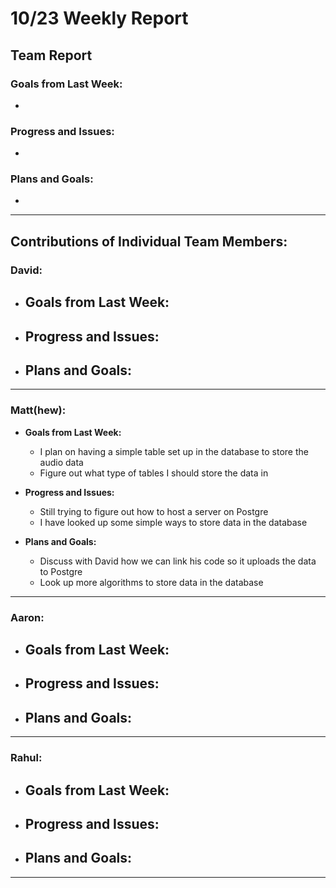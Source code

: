 # 10/23 Weekly Report

## Team Report

### Goals from Last Week:
- 

### Progress and Issues:
- 

### Plans and Goals:
- 
  

---

## Contributions of Individual Team Members:

### David:
  - **Goals from Last Week:**
    - 
  
  - **Progress and Issues:**
    - 
  
  - **Plans and Goals:**
    - 

---

### Matt(hew):
  - **Goals from Last Week:**
    - I plan on having a simple table set up in the database to store the audio data
    - Figure out what type of tables I should store the data in
  
  - **Progress and Issues:** 
    - Still trying to figure out how to host a server on Postgre
    - I have looked up some simple ways to store data in the database
  
  - **Plans and Goals:**
    - Discuss with David how we can link his code so it uploads the data to Postgre
    - Look up more algorithms to store data in the database
---

### Aaron:
  - **Goals from Last Week:** 
    - 
  
  - **Progress and Issues:** 
    - 
  
  - **Plans and Goals:**
    - 

---

### Rahul:
  - **Goals from Last Week:** 
    - 

  - **Progress and Issues:** 
    - 

  - **Plans and Goals:**
    - 

---
